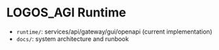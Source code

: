 # LOGOS_AGI Runtime
- `runtime/`: services/api/gateway/gui/openapi (current implementation)
- `docs/`: system architecture and runbook